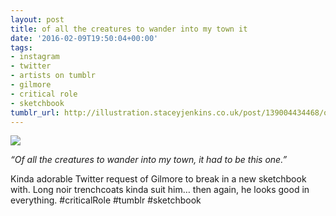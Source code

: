 ```yaml
---
layout: post
title: of all the creatures to wander into my town it
date: '2016-02-09T19:50:04+00:00'
tags:
- instagram
- twitter
- artists on tumblr
- gilmore
- critical role
- sketchbook
tumblr_url: http://illustration.staceyjenkins.co.uk/post/139004434468/of-all-the-creatures-to-wander-into-my-town-it
---
```

 ![](/tumblr_files/tumblr_o2aprglPgf1v28ub8o1_1280.jpg)  

_“Of all the creatures to wander into my town, it had to be this one.”_

Kinda adorable Twitter request of Gilmore to break in a new sketchbook with. Long noir trenchcoats kinda suit him… then again, he looks good in everything. #criticalRole #tumblr #sketchbook

